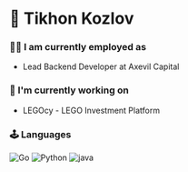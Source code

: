 # 👋 Tikhon Kozlov

### 👨‍💻 I am currently employed as 
  <ul>
    <li>Lead Backend Developer at Axevil Capital</li>
  </ul>

### 🥷 I'm currently working on
  <ul>
    <li>LEGOcy - LEGO Investment Platform</li>
  </ul>

### 🕹 Languages

![Go](https://img.shields.io/badge/go-%2300ADD8.svg?style=for-the-badge&logo=go&logoColor=white)
![Python](https://img.shields.io/badge/python-3670A0?style=for-the-badge&logo=python&logoColor=ffdd54)
![java](https://img.shields.io/badge/java-%23ED8B00.svg?style=for-the-badge&logo=java&logoColor=white)




